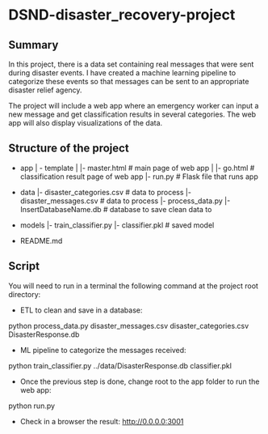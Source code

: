 # DSND-disaster_recovery-project

## Summary

In this project, there is a data set containing real messages that were sent during disaster events. I have created a machine learning pipeline to categorize these events so that messages can be sent to an appropriate disaster relief agency.

The project will include a web app where an emergency worker can input a new message and get classification results in several categories. The web app will also display visualizations of the data. 

## Structure of the project

- app
| - template
| |- master.html  # main page of web app
| |- go.html  # classification result page of web app
|- run.py  # Flask file that runs app

- data
|- disaster_categories.csv  # data to process 
|- disaster_messages.csv  # data to process
|- process_data.py
|- InsertDatabaseName.db   # database to save clean data to

- models
|- train_classifier.py
|- classifier.pkl  # saved model 

- README.md

## Script

You will need to run in a terminal the following command at the project root directory:

-  ETL to clean and save in a database:

python process_data.py disaster_messages.csv disaster_categories.csv DisasterResponse.db

-  ML pipeline to categorize the messages received:

python train_classifier.py ../data/DisasterResponse.db classifier.pkl

- Once the previous step is done, change root to the app folder to run the web app:

python run.py

-  Check in a browser the result: http://0.0.0.0:3001


